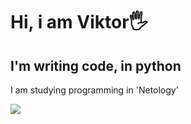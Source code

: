 # Hi, i am Viktor🖐️
## I'm writing code, in python
I am studying programming in 'Netology'

![](../photo_2023-01-03_17-55-37.jpg)
